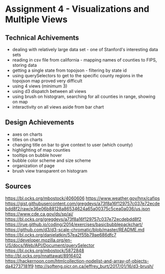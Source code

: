 Assignment 4 - Visualizations and Multiple Views  
===


Technical Achivements
---
- dealing with relatively large data set - one of Stanford's interesting data sets
- reading in csv file from california - mapping names of counties to FIPS, storing data
- getting a single state from topojson - filtering by state id
- using querySelectors to get to the specific county regions in the topojson map proved very difficult
- using 4 views (minimum 3)
- using d3 dispatch between all views
- using brush on histogram, searching for all counties in range, showing on map
- interactivity on all views aside from bar chart

Design Achievements
---
- axes on charts
- titles on charts
- changing title on bar to give context to user (which county)
- highlighting of map counties
- tooltips on bubble hover
- bubble color scheme and size scheme
- organization of page
- brush view transparent on histogram

Sources
---
https://bl.ocks.org/mbostock/4060606
https://www.weather.gov/hnx/cafips
https://gist.githubusercontent.com/gregdevs/a73f8a16f129757c037e72ecdebdd8f2/raw/e36e06b88128a86534624a65a00375c5cea0a036/us.json
https://www.cde.ca.gov/ds/sp/ai/
https://bl.ocks.org/gregdevs/a73f8a16f129757c037e72ecdebdd8f2
https://jrue.github.io/coding/2014/exercises/basicbubblepackchart/
https://github.com/d3/d3-scale-chromatic/blob/master/README.md
https://bl.ocks.org/danielatkin/57ea2f55b79ae686dfc7
https://developer.mozilla.org/en-US/docs/Web/API/Document/querySelector
https://bl.ocks.org/mbostock/5872848
http://bl.ocks.org/nnattawat/8916402
https://hackernoon.com/htmlcollection-nodelist-and-array-of-objects-da42737181f9
http://softeng.oicr.on.ca/jeffrey_burt/2017/01/16/d3-brush/